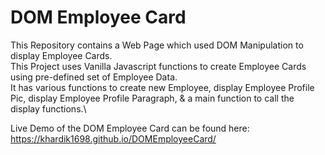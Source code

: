 # DOM Employee Card
This Repository contains a Web Page which used DOM Manipulation to display Employee Cards.\
This Project uses Vanilla Javascript functions to create Employee Cards using pre-defined set of Employee Data.\
It has various functions to create new Employee, display Employee Profile Pic, display Employee Profile Paragraph, & a main function to call the display functions.\

Live Demo of the DOM Employee Card can be found here:\
https://khardik1698.github.io/DOMEmployeeCard/
